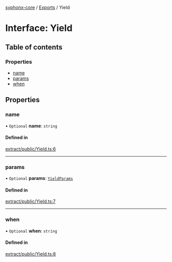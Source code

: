 [syphonx-core](../README.md) / [Exports](../modules.md) / Yield

# Interface: Yield

## Table of contents

### Properties

- [name](Yield.md#name)
- [params](Yield.md#params)
- [when](Yield.md#when)

## Properties

### name

• `Optional` **name**: `string`

#### Defined in

[extract/public/Yield.ts:6](https://github.com/dtempx/syphonx-core/blob/6f11d82/extract/public/Yield.ts#L6)

___

### params

• `Optional` **params**: [`YieldParams`](YieldParams.md)

#### Defined in

[extract/public/Yield.ts:7](https://github.com/dtempx/syphonx-core/blob/6f11d82/extract/public/Yield.ts#L7)

___

### when

• `Optional` **when**: `string`

#### Defined in

[extract/public/Yield.ts:8](https://github.com/dtempx/syphonx-core/blob/6f11d82/extract/public/Yield.ts#L8)
